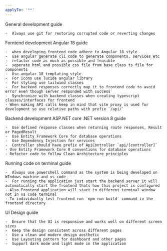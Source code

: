 ```yaml
---
applyTo: '**'
---
```

General development guide

    -  Always use git for restoring corrupted code or reverting changes


Forntend development Angular 18 guide

    -  when developing frontend code adhere to Angular 18 style
    -  use angular generate cli code to generate components, services etc
    -  refactor code as much as possible and feasible 
    -  seperate html and possible css file from base class ts file for components
    -  Use angular 18 templating style
    -  For icons use lucide angular library 
    -  For styling use tailwind classes
    -  For backend responses correctly map it to frontend code to avoid error even though server responded with success
    -  Synchronize with backend classes when creating typescript classes/interfaces for frontend
    - When making API calls keep in mind that vite proxy is used for development so use relative paths with prefix `/api/`

Backend development ASP.NET core .NET version 8 guide

    -  Use defined response classes when returning route responses, Result or PagedResult
    -  Use Entity Framework Core for database operations
    -  Use Dependency Injection for services
    -  Controller should have prefix of ApiController `api/[controller]`
    - Use Entity Framework Core 8 conventions for database operations
    - Refactor code to follow Clean Architecture principles

Running code on terminal guide

    -  Always use powershell command as the system is being developed on WIndows machine and vs code
    -  For running the application just start the backend server it will automatically start the frontend thats how this project is configured
    - Also Frontend application will start in different terminal window not in vs code terminal
    - To individually test frontend run `npm run build` command in the frontend directory

UI Design guide

    -  Ensure that the UI is responsive and works well on different screen sizes
    -  Keep the design consistent across different pages
    -  Use a clean and modern design aesthetic
    -  Use Layouting pattern for dashboard and other pages
    -  Support dark mode and light mode in the application
